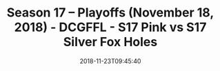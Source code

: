---
title: Season 17 – Playoffs (November 18, 2018) - DCGFFL - S17 Pink vs S17 Silver
  Fox Holes
teams-score:
- team: _teams/s17-pink.md
  score:
- team: _teams/s17-silver.md
  score: 28
mvp: J. Reinders (Pink), W. Jackson (Silver)
game-ball: J. Jackson (Pink), M. Davis (Silver)
season: 17
week: 9
date: '2018-11-23T09:45:40'
pageid: season-17-playoffs-november-18-2018-6699-vs-6706
---